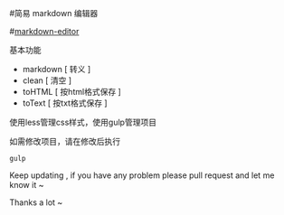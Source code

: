 #简易 markdown 编辑器

#[markdown-editor](http://qianjiahao.github.io/markdown-editor/)

基本功能

 - markdown [ 转义 ]
 - clean    [ 清空 ]
 - toHTML   [ 按html格式保存 ]
 - toText   [ 按txt格式保存 ]

使用less管理css样式，使用gulp管理项目

如需修改项目，请在修改后执行

	gulp


Keep updating , if you have any problem please pull request and let me know it ~ 

Thanks a lot ~

